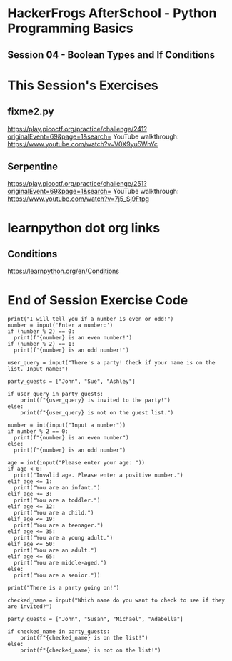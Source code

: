 # HackerFrogs AfterSchool - Python Programming Basics
## Session 04 - Boolean Types and If Conditions
# This Session's Exercises
## fixme2.py
https://play.picoctf.org/practice/challenge/241?originalEvent=69&page=1&search=
YouTube walkthrough:
https://www.youtube.com/watch?v=V0X9yu5WnYc

## Serpentine
https://play.picoctf.org/practice/challenge/251?originalEvent=69&page=1&search=
YouTube walkthrough:
https://www.youtube.com/watch?v=7j5_Sj9Ftpg

# learnpython dot org links
## Conditions
https://learnpython.org/en/Conditions

# End of Session Exercise Code
```
print("I will tell you if a number is even or odd!")
number = input('Enter a number:')
if (number % 2) == 0:
  print(f'{number} is an even number!')
if (number % 2) == 1:
  print(f'{number} is an odd number!')
```
```
user_query = input("There's a party! Check if your name is on the list. Input name:")

party_guests = ["John", "Sue", "Ashley"]

if user_query in party_guests:
    print(f"{user_query} is invited to the party!")
else:
    print(f"{user_query} is not on the guest list.")
```
```
number = int(input("Input a number"))
if number % 2 == 0:
  print(f"{number} is an even number")
else:
  print(f"{number} is an odd number")
```
```
age = int(input("Please enter your age: "))
if age < 0:
  print("Invalid age. Please enter a positive number.")
elif age <= 1:
  print("You are an infant.")
elif age <= 3:
  print("You are a toddler.")
elif age <= 12:
  print("You are a child.")
elif age <= 19:
  print("You are a teenager.")
elif age <= 35:
  print("You are a young adult.")
elif age <= 50:
  print("You are an adult.")
elif age <= 65:
  print("You are middle-aged.")
else:
  print("You are a senior."))
```
```
print("There is a party going on!")

checked_name = input("Which name do you want to check to see if they are invited?")

party_guests = ["John", "Susan", "Michael", "Adabella"]

if checked_name in party_guests:
    print(f"{checked_name} is on the list!")
else:
    print(f"{checked_name} is not on the list!")
```
